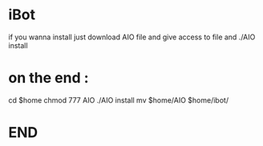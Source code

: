 # iBot
if you wanna install 
just download AIO file
and give access to file
and ./AIO install
# on the end :
cd $home
chmod 777 AIO
./AIO install
mv $home/AIO $home/ibot/
# END
